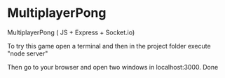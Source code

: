 # MultiplayerPong
MultiplayerPong ( JS + Express + Socket.io)

To try this game open a terminal and then in the project folder execute "node server"

Then go to your browser and open two windows in localhost:3000. Done
